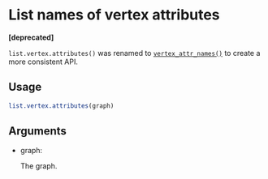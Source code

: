 # List names of vertex attributes

**\[deprecated\]**

`list.vertex.attributes()` was renamed to
[`vertex_attr_names()`](https://r.igraph.org/reference/vertex_attr_names.md)
to create a more consistent API.

## Usage

``` r
list.vertex.attributes(graph)
```

## Arguments

- graph:

  The graph.
